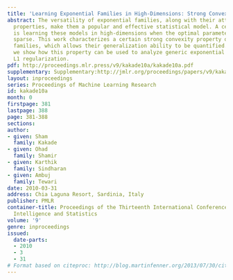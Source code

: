 ```yaml
---
title: 'Learning Exponential Families in High-Dimensions: Strong Convexity and Sparsity'
abstract: The versatility of exponential families, along with their attendant convexity
  properties, make them a popular and effective statistical model. A central issue
  is learning these models in high-dimensions when the optimal parameter  vector is
  sparse. This work characterizes a certain strong convexity property of general exponential
  families, which allows their generalization ability to be quantified. In particular,
  we show how this property can be used to analyze generic exponential families under
  L1 regularization.
pdf: http://proceedings.mlr.press/v9/kakade10a/kakade10a.pdf
supplementary: Supplementary:http://jmlr.org/proceedings/papers/v9/kakade10a/kakade10aSupple.pdf
layout: inproceedings
series: Proceedings of Machine Learning Research
id: kakade10a
month: 0
firstpage: 381
lastpage: 388
page: 381-388
sections: 
author:
- given: Sham
  family: Kakade
- given: Ohad
  family: Shamir
- given: Karthik
  family: Sindharan
- given: Ambuj
  family: Tewari
date: 2010-03-31
address: Chia Laguna Resort, Sardinia, Italy
publisher: PMLR
container-title: Proceedings of the Thirteenth International Conference on Artificial
  Intelligence and Statistics
volume: '9'
genre: inproceedings
issued:
  date-parts:
  - 2010
  - 3
  - 31
# Format based on citeproc: http://blog.martinfenner.org/2013/07/30/citeproc-yaml-for-bibliographies/
---
```

